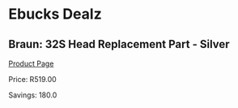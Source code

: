 
# Ebucks Dealz
## Braun: 32S Head Replacement Part - Silver
[Product Page](https://www.ebucks.com/web/shop/productSelected.do?prodId=1191183526&catId=1186081080)

Price: R519.00

Savings: 180.0


	
